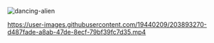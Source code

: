 ![dancing-alien](https://user-images.githubusercontent.com/19440209/129296531-33dced62-9fb2-4d9f-aa02-cbb796cf4f91.gif)

https://user-images.githubusercontent.com/19440209/203893270-d487fade-a8ab-47de-8ecf-79bf39fc7d35.mp4
